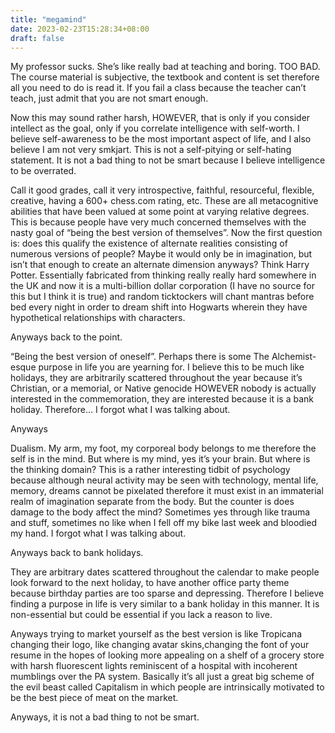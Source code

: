 ```yaml
---
title: "megamind"
date: 2023-02-23T15:28:34+08:00
draft: false
---
```


My professor sucks. She’s like really bad at teaching and boring. TOO BAD. The course material is subjective, the textbook and content is set therefore all you need to do is read it. If you fail a class because the teacher can’t teach, just admit that you are not smart enough. 

Now this may sound rather harsh, HOWEVER, that is only if you consider intellect as the goal, only if you correlate intelligence with self-worth. I believe self-awareness to be the most important aspect of life, and I also believe I am not very smkjart. This is not a self-pitying or self-hating statement. It is not a bad thing to not be smart because I believe intelligence to be overrated. 

Call it good grades, call it very introspective, faithful, resourceful, flexible, creative, having a 600+ chess.com rating, etc. These are all metacognitive abilities that have been valued at some point at varying relative degrees. This is because people have very much concerned themselves with the nasty goal of “being the best version of themselves”. Now the first question is: does this qualify the existence of alternate realities consisting of numerous versions of people? Maybe it would only be in imagination, but isn’t that enough to create an alternate dimension anyways? Think Harry Potter. Essentially fabricated from thinking really really hard somewhere in the UK and now it is a multi-billion dollar corporation (I have no source for this but I think it is true) and random ticktockers will chant mantras before bed every night in order to dream shift into Hogwarts wherein they have hypothetical relationships with characters. 

Anyways back to the point.

“Being the best version of oneself”. Perhaps there is some The Alchemist-esque purpose in life you are yearning for. I believe this to be much like holidays, they are arbitrarily scattered throughout the year because it’s Christian, or a memorial, or Native genocide HOWEVER nobody is actually interested in the commemoration, they are interested because it is a bank holiday. Therefore… I forgot what I was talking about. 

Anyways

Dualism. My arm, my foot, my corporeal body belongs to me therefore the self is in the mind. But where is my mind, yes it’s your brain. But where is the thinking domain? This is a rather interesting tidbit of psychology because although neural activity may be seen with technology, mental life, memory, dreams cannot be pixelated therefore it must exist in an immaterial realm of imagination separate from the body. But the counter is does damage to the body affect the mind? Sometimes yes through like trauma and stuff, sometimes no like when I fell off my bike last week and bloodied my hand. I forgot what I was talking about. 

Anyways back to bank holidays. 

They are arbitrary dates scattered throughout the calendar to make people look forward to the next holiday, to have another office party theme because birthday parties are too sparse and depressing. Therefore I believe finding a purpose in life is very similar to a bank holiday in this manner. It is non-essential but could be essential if you lack a reason to live. 

Anyways trying to market yourself as the best version is like Tropicana changing their logo, like changing avatar skins,changing the font of your resume in the hopes of looking more appealing on a shelf of a grocery store with harsh fluorescent lights reminiscent of a hospital with incoherent mumblings over the PA system. Basically it’s all just a great big scheme of the evil beast called Capitalism in which people are intrinsically motivated to be the best piece of meat on the market. 

Anyways, it is not a bad thing to not be smart.
